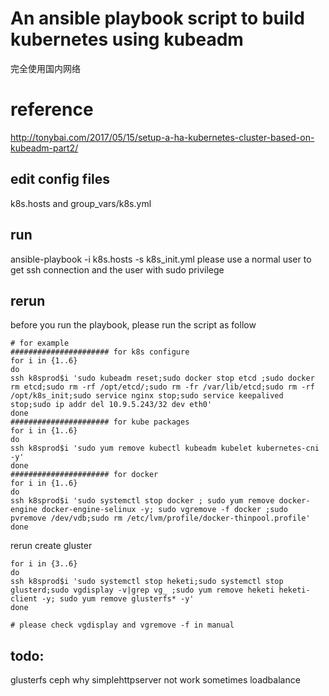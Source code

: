 # An ansible playbook script to build kubernetes using kubeadm
完全使用国内网络
# reference
 http://tonybai.com/2017/05/15/setup-a-ha-kubernetes-cluster-based-on-kubeadm-part2/
## edit config files
 k8s.hosts and group_vars/k8s.yml
## run
 ansible-playbook -i k8s.hosts -s k8s_init.yml
 please use a normal user to get ssh connection and the user with sudo privilege
## rerun
 before you run the playbook, please run the script as follow
```
# for example
###################### for k8s configure
for i in {1..6}
do
ssh k8sprod$i 'sudo kubeadm reset;sudo docker stop etcd ;sudo docker rm etcd;sudo rm -rf /opt/etcd/;sudo rm -fr /var/lib/etcd;sudo rm -rf /opt/k8s_init;sudo service nginx stop;sudo service keepalived stop;sudo ip addr del 10.9.5.243/32 dev eth0'
done
###################### for kube packages
for i in {1..6}
do
ssh k8sprod$i 'sudo yum remove kubectl kubeadm kubelet kubernetes-cni -y'
done
###################### for docker 
for i in {1..6}
do
ssh k8sprod$i 'sudo systemctl stop docker ; sudo yum remove docker-engine docker-engine-selinux -y; sudo vgremove -f docker ;sudo pvremove /dev/vdb;sudo rm /etc/lvm/profile/docker-thinpool.profile'
done
```
rerun create gluster
```
for i in {3..6}
do
ssh k8sprod$i 'sudo systemctl stop heketi;sudo systemctl stop glusterd;sudo vgdisplay -v|grep vg_ ;sudo yum remove heketi heketi-client -y; sudo yum remove glusterfs* -y'
done

# please check vgdisplay and vgremove -f in manual
```
## todo:
glusterfs
ceph
why simplehttpserver not work sometimes
loadbalance

